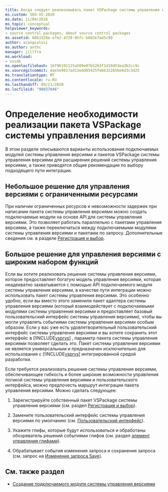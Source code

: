 ```yaml
---
title: Когда следует реализовывать пакет VSPackage системы управления версиями
ms.custom: SEO-VS-2020
ms.date: 11/04/2016
ms.topic: conceptual
helpviewer_keywords:
- source control packages, about source control packages
ms.assetid: 60b3326e-e7e2-4729-95fc-b682e7ad5c99
author: acangialosi
ms.author: anthc
manager: jillfra
ms.workload:
- vssdk
ms.openlocfilehash: 16f96191115a509e07b5263f1d10d53ea3b2cc9c
ms.sourcegitcommit: 4ae5e9817ad13edd05425febb322b5be6d3c3425
ms.translationtype: MT
ms.contentlocale: ru-RU
ms.lasthandoff: 09/11/2020
ms.locfileid: "90037046"
---
```

# <a name="determine-whether-to-implement-a-source-control-vspackage"></a>Определение необходимости реализации пакета VSPackage системы управления версиями

В этом разделе описываются варианты использования подключаемых модулей системы управления версиями и пакетов VSPackage системы управления версиями для расширения решений системы управления версиями, а также приводятся общие рекомендации по выбору подходящего пути интеграции.

## <a name="small-source-control-solution-with-limited-resources"></a>Небольшое решение для управления версиями с ограниченными ресурсами

 При наличии ограниченных ресурсов и невозможности задержек при написании пакета системы управления версиями можно создать подключаемые модули на основе API для системы управления версиями. Это позволяет работать параллельно с пакетами управления версиями, а также переключаться между подключаемыми модулями системы управления версиями и пакетами по запросу. Дополнительные сведения см. в разделе [Регистрация и выбор](../../extensibility/internals/registration-and-selection-source-control-vspackage.md).

## <a name="large-source-control-solution-with-a-rich-feature-set"></a>Большое решение для управления версиями с широким набором функций

 Если вы хотите реализовать решение системы управления версиями, которое предоставляет богатую модель управления версиями, которая неадекватно захватывается с помощью API подключаемого модуля системы управления версиями, в качестве пути интеграции можно использовать пакет системы управления версиями. Это особенно удобно, если вы вместо этого заменили пакет адаптера системы управления версиями (который взаимодействует с подключаемыми модулями системы управления версиями и предоставляет базовый пользовательский интерфейс системы управления версиями), чтобы вы могли управлять событиями системы управления версиями особым образом. Если у вас уже есть удовлетворительный пользовательский интерфейс системы управления версиями и вы хотите сохранить этот интерфейс в [!INCLUDE[vsprvs](../../code-quality/includes/vsprvs_md.md)] , параметр пакета системы управления версиями позволяет сделать это. Пакет системы управления версиями не является универсальным и предназначен исключительно для использования с [!INCLUDE[vsprvs](../../code-quality/includes/vsprvs_md.md)] интегрированной средой разработки.

 Если требуется реализовать решение системы управления версиями, обеспечивающее гибкость и более широкие возможности управления логикой системы управления версиями и пользовательского интерфейса, можно предпочесть маршрут интеграции пакета управления версиями. Можно сделать следующее:

1. Зарегистрируйте собственный пакет VSPackage системы управления версиями (см. раздел [Регистрация и выбор](../../extensibility/internals/registration-and-selection-source-control-vspackage.md)).

2. Замените пользовательский интерфейс системы управления версиями по умолчанию (см. [Пользовательский интерфейс](../../extensibility/internals/custom-user-interface-source-control-vspackage.md)).

3. Укажите глифы, которые будут использоваться и обработаны обозреватель решений событиями глифов (см. раздел [элемент управления глифами](../../extensibility/internals/glyph-control-source-control-vspackage.md)).

4. Обрабатывает события изменения запроса и сохранения запроса (см. запрос на [Изменение запроса Save](../../extensibility/internals/query-edit-query-save-source-control-vspackage.md)).

## <a name="see-also"></a>См. также раздел

- [Создание подключаемого модуля системы управления версиями](../../extensibility/internals/creating-a-source-control-plug-in.md)
